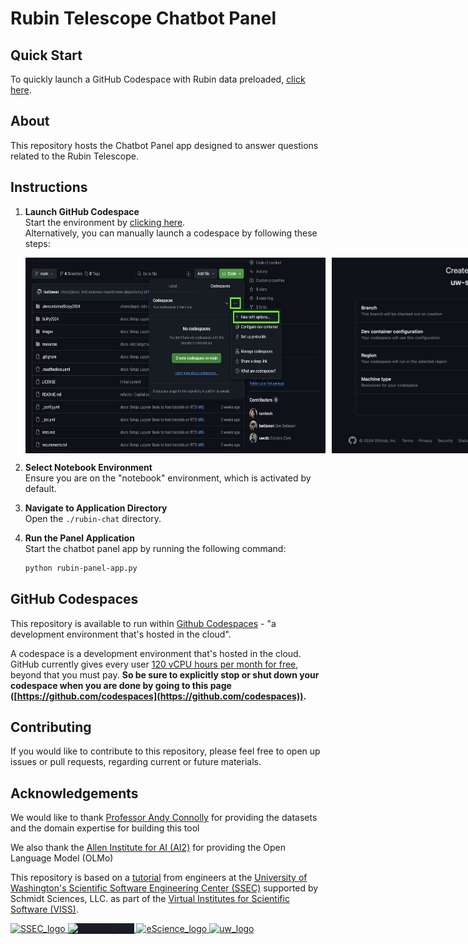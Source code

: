 # Rubin Telescope Chatbot Panel

## Quick Start

To quickly launch a GitHub Codespace with Rubin data preloaded, 
<a title="Create New Rubin Codespace" href="https://github.com/codespaces/new?hide_repo_select=true&ref=main&repo=866827957&skip_quickstart=true&machine=standardLinux32gb&devcontainer_path=.devcontainer%2FScipy2024%2Fdevcontainer.json&geo=UsWest" target="_blank">click here</a>.

## About

This repository hosts the Chatbot Panel app designed to answer questions related to the Rubin Telescope.

## Instructions

1. **Launch GitHub Codespace**  
   Start the environment by <a title="Create New Rubin Codespace" href="https://github.com/codespaces/new?hide_repo_select=true&ref=main&repo=866827957&skip_quickstart=true&machine=standardLinux32gb&devcontainer_path=.devcontainer%2FScipy2024%2Fdevcontainer.json&geo=UsWest" target="_blank">clicking here</a>.  
   Alternatively, you can manually launch a codespace by following these steps:
   
   <div style="display: flex; gap: 10px;">
       <img src="images/open_with_codespaces.png" alt="Open with Codespaces" width="500" />
       <img src="images/select_dev_container.png" alt="Select Dev Container" width="500" />
   </div>

2. **Select Notebook Environment**  
   Ensure you are on the "notebook" environment, which is activated by default.

3. **Navigate to Application Directory**  
   Open the `./rubin-chat` directory.

4. **Run the Panel Application**  
   Start the chatbot panel app by running the following command:
   ```bash
   python rubin-panel-app.py

## GitHub Codespaces

This repository is available to run within
[Github Codespaces](https://github.com/features/codespaces) - "a development
environment that's hosted in the cloud".

A codespace is a development environment that's hosted in the cloud. GitHub
currently gives every user
[120 vCPU hours per month for free](https://docs.github.com/en/billing/managing-billing-for-github-codespaces/about-billing-for-github-codespaces#monthly-included-storage-and-core-hours-for-personal-accounts),
beyond that you must pay. **So be sure to explicitly stop or shut down your
codespace when you are done by going to this page
([https://github.com/codespaces](https://github.com/codespaces)).**


## Contributing

If you would like to contribute to this repository, please feel free to open up
issues or pull requests, regarding current or future materials.


## Acknowledgements

We would like to thank
[Professor Andy Connolly](https://escience.washington.edu/member/andy-connolly/)
for providing the datasets and the domain expertise for building this tool

We also thank the [Allen Institute for AI (AI2)](https://allenai.org/) for
providing the Open Language Model (OLMo)

This repository is based on a [tutorial](https://github.com/uw-ssec/tutorials/tree/main) from  engineers at the
[University of Washington's Scientific Software Engineering Center (SSEC)](https://escience.washington.edu/software-engineering/ssec/)
supported by Schmidt Sciences, LLC. as part of the
[Virtual Institutes for Scientific Software (VISS)](https://www.schmidtsciences.org/viss/).

<div>
  <a href="https://escience.washington.edu/software-engineering/ssec/">
    <img src="https://uw-ssec-tutorials.readthedocs.io/en/latest/_static/logo.png"
    alt="SSEC_logo" width="100">
  </a>
  <a href="https://www.schmidtsciences.org/viss/">
    <img src="https://www.schmidtsciences.org/wp-content/themes/schmidt-sciences/images/logo.png" alt="Schmidt_logo" width="150" style="background-color: #1a1e2d;">
  </a>
  <a href="https://escience.washington.edu/">
    <img src="https://escience.washington.edu/wp-content/uploads/2022/07/escience-logo-768x193.png" alt="eScience_logo" width="150" style="background-color: #ffffff;">
  </a>
  <a href="https://washington.edu/">
    <img src="https://upload.wikimedia.org/wikipedia/commons/1/17/Washington_Huskies_logo.svg" alt="uw_logo" height="100">
  </a>
</div>
